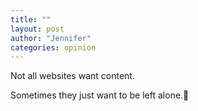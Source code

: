 ```yaml
---
title: ""
layout: post
author: "Jennifer"
categories: opinion
---
```


Not all websites want content.

<!-- excerpt_separator -->

Sometimes they just want to be left alone.🥁
